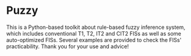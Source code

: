 # Puzzy
This is a Python-based toolkit about rule-based fuzzy inference system, which includes conventional T1, T2, IT2 and CIT2 FISs as well as some auto-optimized FISs. 
Several examples are provided to check the FISs' practicability.
Thank you for your use and advice!
